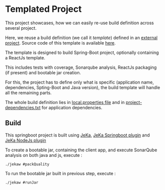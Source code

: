 # Templated Project
This project showcases, how we can easily re-use build definition across several project.

Here, we reuse a build definition (we call it *template*) defined in an [external project](https://github.com/jeka-dev/template-examples).
Source code of this template is available [here](https://github.com/jeka-dev/template-examples/blob/master/src/main/java/dev/jeka/examples/templates/SpringBootTemplateBuild.java).

The template is designed to build Spring-Boot project, optionally containing a ReactJs template.

This includes tests with coverage, Sonarqube analysis, ReactJs packaging (if present) and bootable jar creation.

For this, the project has to define only what is specific (application name, dependencies, Spting-Boot and Java version),
the build template will handle all the remaining parts.

The whole build definition lies in [local.properties file](./jeka/local.properties) 
and in [project-dependencies.txt](./jeka/project-dependencies.txt) for application dependencies.


## Build

This springboot project is built using [JeKa](https://jeka.dev), [JeKa Springboot plugin](https://github.com/jeka-dev/jeka/tree/master/plugins/dev.jeka.plugins.springboot)
and [JeKa NodeJs plugin](https://github.com/jeka-dev/jeka/tree/master/plugins/dev.jeka.plugins.nodejs) 

To create a bootable jar, containing the client app, and execute SonarQube analysis on both java and js, execute :
```shell
./jekaw #packQuality
```

To run the bootable jar built in previous step, execute :
```shell
./jekaw #runJar
```

